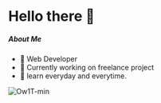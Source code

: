 # Hello there 👋


##### About Me

- 🤞  Web Developer
- 🔭 Currently working on freelance project
- 👯 learn everyday and everytime.

![Ow1T-min](https://media.giphy.com/media/ZVik7pBtu9dNS/giphy.gif)




